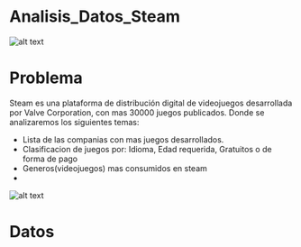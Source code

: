 # Analisis_Datos_Steam
![alt text](https://sm.ign.com/ign_es/screenshot/default/steam7_xexd.jpg)
# Problema
Steam es una plataforma de distribución digital de videojuegos desarrollada por Valve Corporation, con mas 30000 juegos publicados.
Donde se analizaremos los siguientes temas:
* Lista de las companias con mas juegos desarrollados.
* Clasificacion de juegos por: Idioma, Edad requerida, Gratuitos o de forma de pago
* Generos(videojuegos) mas consumidos en steam
* 
![alt text](http://lambdageneration.com/wp-content/uploads/2014/10/steam-db-spotlight-865x405.jpg)
# Datos
